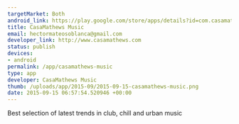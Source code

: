 ```yaml
--- 
targetMarket: Both
android_link: https://play.google.com/store/apps/details?id=com.casamathews
title: CasaMathews Music
email: hectormateosoblanca@gmail.com
developer_link: http://www.casamathews.com
status: publish
devices: 
- android
permalink: /app/casamathews-music
type: app
developer: CasaMathews Music
thumb: /uploads/app/2015-09/2015-09-15-casamathews-music.png
date: 2015-09-15 06:57:54.520946 +00:00
---
```


Best selection of latest trends in club, chill and urban music

